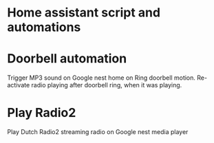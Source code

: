 # Home assistant script and automations

# Doorbell automation
Trigger MP3 sound on Google nest home on Ring doorbell motion. Re-activate radio playing after doorbell ring, when it was playing.

# Play Radio2
Play Dutch Radio2 streaming radio on Google nest media player
